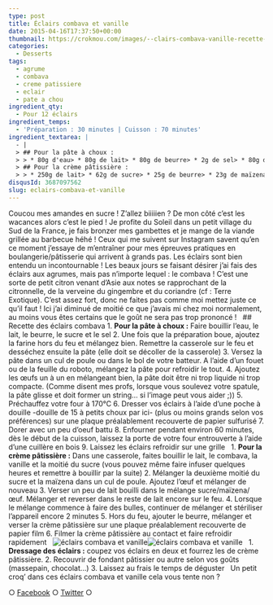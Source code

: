 ```yaml
---
type: post
title: Éclairs combava et vanille
date: 2015-04-16T17:37:50+00:00
thumbnail: https://crokmou.com/images/--clairs-combava-vanille-recette-crokmou-blog-culinaire.jpg
categories: 
  - Desserts
tags: 
  - agrume
  - combava
  - creme patissiere
  - eclair
  - pate a chou
ingredient_qty: 
  - Pour 12 éclairs
ingredient_temps: 
  - 'Préparation : 30 minutes | Cuisson : 70 minutes'
ingredient_textarea: |
  - |
  > ## Pour la pâte à choux :
  > > * 80g d'eau> * 80g de lait> * 80g de beurre> * 2g de sel> * 80g de farine> * 140g d'oeufs
  > ## Pour la crème pâtissière :
  > > * 250g de lait> * 62g de sucre> * 25g de beurre> * 23g de maïzena> * 38g d'oeufs> * 1/2 cuillère à thé de combava séché> * 1/2 bâton de vanille (facultatif)
disqusId: 3687097562
slug: eclairs-combava-et-vanille
---
```


Coucou mes amandes en sucre ! Z’allez biiiiien ? De mon côté c’est les wacances alors c’est le pied ! Je profite du Soleil dans un petit village du Sud de la France, je fais bronzer mes gambettes et je mange de la viande grillée au barbecue héhé ! Ceux qui me suivent sur Instagram savent qu’en ce moment j’essaye de m’entraîner pour mes épreuves pratiques en boulangerie/pâtisserie qui arrivent à grands pas. Les éclairs sont bien entendu un incontournable ! Les beaux jours se faisant désirer j’ai fais des éclairs aux agrumes, mais pas n’importe lequel : le combava ! C’est une sorte de petit citron venant d’Asie aux notes se rapprochant de la citronnelle, de la verveine du gingembre et du coriandre (cf : Terre Exotique). C’est assez fort, donc ne faites pas comme moi mettez juste ce qu’il faut ! Ici j’ai diminué de moitié ce que j’avais mi chez moi normalement, au moins vous êtes certains que le goût ne sera pas trop prononcé !   ## Recette des éclairs combava 1\. **Pour la pâte à choux :** Faire bouillir l’eau, le lait, le beurre, le sucre et le sel 2\. Une fois que la préparation boue, ajoutez la farine hors du feu et mélangez bien. Remettre la casserole sur le feu et desséchez ensuite la pâte (elle doit se décoller de la casserole) 3\. Versez la pâte dans un cul de poule ou dans le bol de votre batteur. A l’aide d’un fouet ou de la feuille du roboto, mélangez la pâte pour refroidir le tout. 4\. Ajoutez les œufs un à un en mélangeant bien, la pâte doit être ni trop liquide ni trop compacte. (Comme disent mes profs, lorsque vous soulevez votre spatule, la pâte glisse et doit former un string… si l’image peut vous aider ;)) 5\. Préchauffez votre four à 170°C 6\. Dresser vos éclairs à l’aide d’une poche à douille -douille de 15 à petits choux par ici- (plus ou moins grands selon vos préférences) sur une plaque préalablement recouverte de papier sulfurisé 7\. Dorer avec un peu d’oeuf battu 8\. Enfourner pendant environ 60 minutes, dès le début de la cuisson, laissez la porte de votre four entrouverte à l’aide d’une cuillère en bois 9\. Laissez les éclairs refroidir sur une grille   1\. **Pour la crème pâtissière :** Dans une casserole, faites bouillir le lait, le combava, la vanille et la moitié du sucre (vous pouvez même faire infuser quelques heures et remettre à bouillir par la suite) 2\. Mélanger la deuxième moitié du sucre et la maïzena dans un cul de poule. Ajoutez l’œuf et mélanger de nouveau 3\. Verser un peu de lait bouilli dans le mélange sucre/maïzena/œuf. Mélanger et reverser dans le reste de lait encore sur le feu. 4\. Lorsque le mélange commence à faire des bulles, continuer de mélanger et stériliser l’appareil encore 2 minutes 5\. Hors du feu, ajouter le beurre, mélanger et verser la crème pâtissière sur une plaque préalablement recouverte de papier film 6\. Filmer la crème pâtissière au contact et faire refroidir rapidement   ![éclairs combava et vanille](http://www.crokmou.com/wp-content/uploads/2015/04/--clairs-combava-vanille-recette-crokmou-blog-culinaire-2.jpg)![éclairs combava et vanille](http://www.crokmou.com/wp-content/uploads/2015/04/--clairs-combava-vanille-recette-crokmou-blog-culinaire-1.jpg)   1\. **Dressage des éclairs :** coupez vos éclairs en deux et fourrez les de crème pâtissière. 2\. Recouvrir de fondant pâtissier ou autre selon vos goûts (massepain, chocolat…) 3\. Laissez au frais le temps de déguster   Un petit croq’ dans ces éclairs combava et vanille cela vous tente non ?

○ [Facebook](https://www.facebook.com/crokmou.blog) ○ [Twitter](https://twitter.com/Crokmou) ○